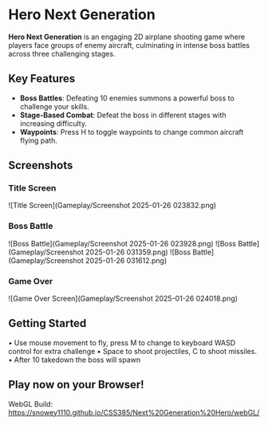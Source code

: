

# Hero Next Generation

**Hero Next Generation** is an engaging 2D airplane shooting game where players face groups of enemy aircraft, culminating in intense boss battles across three challenging stages. 

## Key Features

- **Boss Battles**: Defeating 10 enemies summons a powerful boss to challenge your skills.
- **Stage-Based Combat**: Defeat the boss in different stages with increasing difficulty.
- **Waypoints**: Press H to toggle waypoints to change common aircraft flying path.

## Screenshots

### Title Screen
![Title Screen](Gameplay/Screenshot 2025-01-26 023832.png)

### Boss Battle
![Boss Battle](Gameplay/Screenshot 2025-01-26 023928.png)
![Boss Battle](Gameplay/Screenshot 2025-01-26 031359.png)
![Boss Battle](Gameplay/Screenshot 2025-01-26 031612.png)

### Game Over
![Game Over Screen](Gameplay/Screenshot 2025-01-26 024018.png)

## Getting Started
•	Use mouse movement to fly, press M to change to keyboard WASD control for extra challenge
•	Space to shoot projectiles, C to shoot missiles.
•	After 10 takedown the boss will spawn

## Play now on your Browser!
WebGL Build:
https://snowey1110.github.io/CSS385/Next%20Generation%20Hero/webGL/







